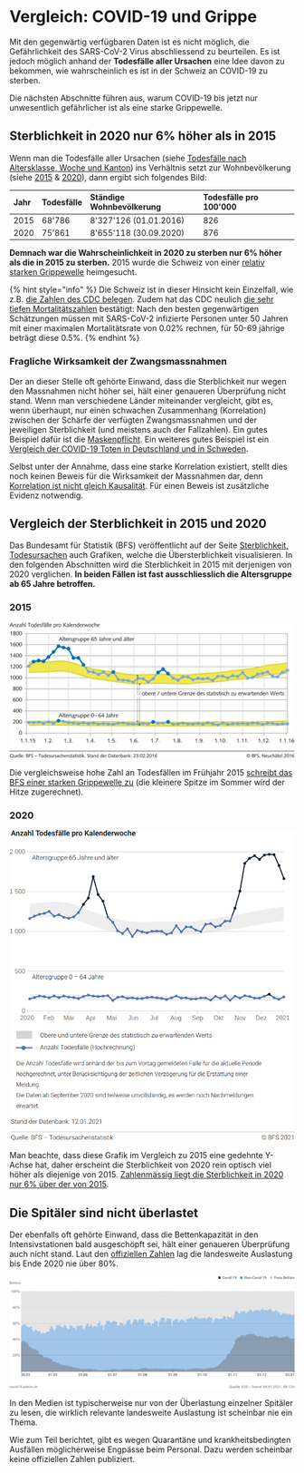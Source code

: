 # Vergleich: COVID-19 und Grippe

Mit den gegenwärtig verfügbaren Daten ist es nicht möglich, die Gefährlichkeit des SARS-CoV-2 Virus abschliessend zu beurteilen. Es ist jedoch möglich anhand der **Todesfälle aller Ursachen** eine Idee davon zu bekommen, wie wahrscheinlich es ist in der Schweiz an COVID-19 zu sterben.

Die nächsten Abschnitte führen aus, warum COVID-19 bis jetzt nur unwesentlich gefährlicher ist als eine starke Grippewelle.

## Sterblichkeit in 2020 nur 6% höher als in 2015

Wenn man die Todesfälle aller Ursachen \(siehe [Todesfälle nach Altersklasse, Woche und Kanton](https://www.bfs.admin.ch/bfs/de/home/statistiken/bevoelkerung/geburten-todesfaelle/todesfaelle.assetdetail.15464207.html)\) ins Verhältnis setzt zur Wohnbevölkerung \(siehe [2015](https://www.bfs.admin.ch/bfs/de/home/statistiken/bevoelkerung/stand-entwicklung/bevoelkerung.assetdetail.13707332.html) & [2020](https://www.bfs.admin.ch/bfs/de/home/statistiken/bevoelkerung/stand-entwicklung/bevoelkerung.assetdetail.14941420.html)\), dann ergibt sich folgendes Bild:

| Jahr | Todesfälle | Ständige Wohnbevölkerung | Todesfälle pro 100'000 |
| :--- | :--- | :--- | :--- |
| 2015 | 68'786 | 8'327'126 \(01.01.2016\) | 826 |
| 2020 | 75'861 | 8'655'118 \(30.09.2020\) | 876 |

**Demnach war die Wahrscheinlichkeit in 2020 zu sterben nur 6% höher als die in 2015  zu sterben.** 2015 wurde die Schweiz von einer [relativ starken Grippewelle](https://www.bfs.admin.ch/bfs/de/home/statistiken/kataloge-datenbanken/medienmitteilungen.assetdetail.3742835.html)  heimgesucht.

{% hint style="info" %}
Die Schweiz ist in dieser Hinsicht kein Einzelfall, wie z.B. [die Zahlen des CDC belegen](https://twitter.com/drdavidsamadi/status/1292754283188948992). Zudem hat das CDC neulich [die sehr tiefen Mortalitätszahlen](https://www.cdc.gov/coronavirus/2019-ncov/hcp/planning-scenarios.html) bestätigt: Nach den besten gegenwärtigen Schätzungen müssen mit SARS-CoV-2 infizierte Personen unter 50 Jahren mit einer maximalen Mortalitätsrate von 0.02% rechnen, für 50-69 jährige beträgt diese 0.5%.
{% endhint %}

### Fragliche Wirksamkeit der Zwangsmassnahmen

Der an dieser Stelle oft gehörte Einwand, dass die Sterblichkeit nur wegen den Massnahmen nicht höher sei, hält einer genaueren Überprüfung nicht stand. Wenn man verschiedene Länder miteinander vergleicht, gibt es, wenn überhaupt, nur einen schwachen Zusammenhang \(Korrelation\) zwischen der Schärfe der verfügten Zwangsmassnahmen und der jeweiligen Sterblichkeit \(und meistens auch der Fallzahlen\). Ein gutes Beispiel dafür ist die [Maskenpflicht](wirksamkeit-von-masken.md#12-kurven-die-zeigen-dass-die-maskenpflicht-covid-nicht-aufhaelt). Ein weiteres gutes Beispiel ist ein [Vergleich der COVID-19 Toten in Deutschland und in Schweden](https://youtu.be/xcjMUVrsBVg?t=3697).

Selbst unter der Annahme, dass eine starke Korrelation existiert, stellt dies noch keinen Beweis für die Wirksamkeit der Massnahmen dar, denn [Korrelation ist nicht gleich Kausalität](https://wissenschafts-thurm.de/grundlagen-der-statistik-korrelation-ist-nicht-kausalitaet/). Für einen Beweis ist zusätzliche Evidenz notwendig.

## Vergleich der Sterblichkeit in 2015 und 2020

Das Bundesamt für Statistik \(BFS\) veröffentlicht auf der Seite [Sterblichkeit, Todesursachen](https://www.bfs.admin.ch/bfs/de/home/statistiken/gesundheit/gesundheitszustand/sterblichkeit-todesursachen.html) auch Grafiken, welche die Übersterblichkeit visualisieren. In den folgenden Abschnitten wird die Sterblichkeit in 2015 mit derjenigen von 2020 verglichen. **In beiden Fällen ist fast ausschliesslich die Altersgruppe ab 65 Jahre betroffen.**

### 2015

![](../.gitbook/assets/2015.png)

Die vergleichsweise hohe Zahl an Todesfällen im Frühjahr 2015 [schreibt das BFS einer starken Grippewelle zu](https://www.bfs.admin.ch/bfs/de/home/statistiken/kataloge-datenbanken/medienmitteilungen.assetdetail.3742835.html) \(die kleinere Spitze im Sommer wird der Hitze zugerechnet\).

### 2020

![](../.gitbook/assets/2020%20%281%29.png)

Man beachte, dass diese Grafik im Vergleich zu 2015 eine gedehnte Y-Achse hat, daher erscheint die Sterblichkeit von 2020 rein optisch viel höher als diejenige von 2015. [Zahlenmässig liegt die Sterblichkeit in 2020 nur 6% über der von 2015](covid-19-vs-grippe.md#sterblichkeit-in-2020-nur-6-hoeher-als-in-2015).

## Die Spitäler sind nicht überlastet

Der ebenfalls oft gehörte Einwand, dass die Bettenkapazität in den Intensivstationen bald ausgeschöpft sei, hält einer genaueren Überprüfung auch nicht stand. Laut den [offiziellen Zahlen](https://www.covid19.admin.ch/de/hosp-capacity/icu?rel=rel) lag die landesweite Auslastung bis Ende 2020 nie über 80%.

![](../.gitbook/assets/icubelegung.png)

In den Medien ist typischerweise nur von der Überlastung einzelner Spitäler zu lesen, die wirklich relevante landesweite Auslastung ist scheinbar nie ein Thema.

Wie zum Teil berichtet, gibt es wegen Quarantäne und krankheitsbedingten Ausfällen möglicherweise Engpässe beim Personal. Dazu werden scheinbar keine offiziellen Zahlen publiziert.

